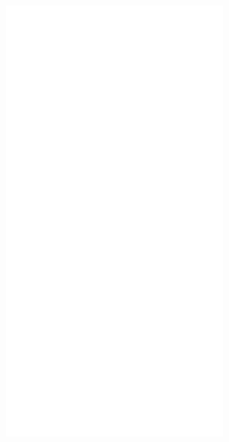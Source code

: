 <div align="left">
    <br>
    <img src="images/sprint1.svg" height="1000" width="1000">
    <br>
</div>